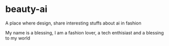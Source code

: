 # beauty-ai
A place where design, share interesting stuffs about ai in fashion

My name is a blessing, I am a fashion lover, a tech enthisiast and a blessing to my world
